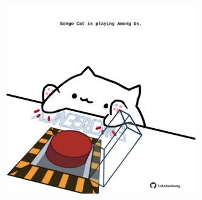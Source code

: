 <!-- built at 19/06/2022, 19:01:05 UTC -->
<p align="center">
  <img width="500" height="500" src="./ReadmeImage.svg">
</p>
